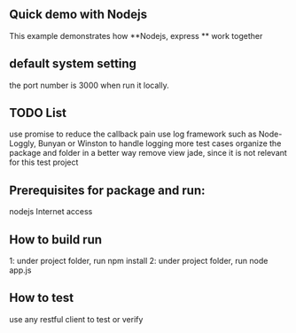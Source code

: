 ## Quick demo with Nodejs
This example demonstrates how **Nodejs, express ** work together

## default system setting
the port number is 3000 when run it locally.

## TODO List
use promise to reduce the callback pain
use log framework such as Node-Loggly, Bunyan or Winston to handle logging
more test cases
organize the package and folder in a better way
remove view jade, since it is not relevant for this test project

## Prerequisites for package and run:
nodejs
Internet access


## How to build run
1: under project folder, run npm install
2: under project folder, run node app.js

## How to test
use any restful client to test or verify








